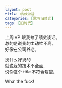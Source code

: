 ```yaml
---
layout: post
title: 绩效谈话
categories: [默写旧时光]
tags: [旧时光]
---
```


上周 VP 跟我做了绩效谈话。       
总的是说我的主动性不高,    
好像在公司养老。

没什么好说的,   
就说我的技术不全面,    
说你这个 title 不符合期望。

What the fuck!
